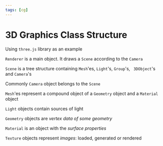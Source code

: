 ```yaml
---
tags: [cg]
---
```


# 3D Graphics Class Structure

Using `three.js` library as an example

`Renderer` is a main object. It draws a `Scene` according to the `Camera`

`Scene` is a tree structure containing `Mesh`'es, `Light`'s, `Group`'s, ` 3DObject`'s and `Camera`'s

Commonly `Camera` object belongs to the `Scene`

`Mesh`'es represent a compound object of a `Geometry` object and a `Material` object

`Light` objects contain sources of light

`Geometry` objects are _vertex data of some geometry_

`Material` is an object with the _surface properties_

`Texture` objects represent _images_: loaded, generated or rendered
